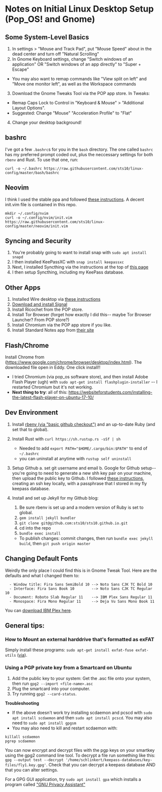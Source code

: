 # Notes on Initial Linux Desktop Setup (Pop_OS! and Gnome)

## Some System-Level Basics
1. In settings > "Mouse and Track Pad", put "Mouse Speed" about in the dead center and turn off "Natural Scrolling"
2. In Gnome Keyboard settings, change "Switch windows of an application" OR "Switch windows of an app directly" to "Super + Escape"
  - You may also want to remap commands like "View split on left" and "Move one monitor left", as well as the Workspace commands
3. Download the Gnome Tweaks Tool via the POP app store. In Tweaks:
  - Remap Caps Lock to Control in "Keyboard & Mouse" > "Additional Layout Options". 
  - Suggested: Change "Mouse" "Acceleration Profile" to "Flat"
4. Change your desktop background!

## bashrc

I've got a few `.bashrc`s for you in the `bash` directory. The one called `bashrc` has my preferred prompt coded out, plus the neccessary settings for both `rbenv` and Rust. To use that one, run:

```
curl -o ~/.bashrc https://raw.githubusercontent.com/sts10/linux-config/master/bash/bashrc
```

## Neovim

I think I used the stable ppa and followed [these instructions](https://github.com/neovim/neovim/wiki/Installing-Neovim#ubuntu). A decent init.vim file is contained in this repo. 

```
mkdir ~/.config/nvim
curl -o ~/.config/nvim/init.vim https://raw.githubusercontent.com/sts10/linux-config/master/neovim/init.vim
```

## Syncing and Security
1. You're probably going to want to install snap with `sudo apt install snapd`
2. I then installed KeePassXC with `snap install keepassxc`
3. Next, I installed Syncthing via the instructions at the top of [this page](https://apt.syncthing.net/)
4. I then setup Syncthing, including my KeePass database. 

## Other Apps
1. Installed Wire desktop via [these instructions](https://medium.com/@wireapp/a-step-forward-for-wire-for-linux-52f0538cac15)
2. [Download and install Signal](https://signal.org/download/)
3. Install Ricochet from the POP store.
4. Install Tor Browser (forget how exactly I did this-- maybe Tor Browser Launcher? From POP store?)
5. Install Chromium via the POP app store if you like.
6. Install Standard Notes app from [their site](https://standardnotes.org/getting-started?downloaded=linux)

## Flash/Chrome
Install Chrome from (https://www.google.com/chrome/browser/desktop/index.html). The downloaded file open in Eddy. One click install!!
- I tried Chromium (via pop_os software store), and then install Adobe Flash Player (ugh) with `sudo apt-get install flashplugin-installer` -- I restarted Chromium but it's not working.
- **Next thing to try**: all of this: https://websiteforstudents.com/installing-the-latest-flash-player-on-ubuntu-17-10/

## Dev Environment
1. Install [rbenv (via "basic github checkout")](https://github.com/rbenv/rbenv#basic-github-checkout) and an up-to-date Ruby (and set that to global).
2. Install Rust with `curl https://sh.rustup.rs -sSf | sh`
    - Needed to add `export PATH="$HOME/.cargo/bin:$PATH"` to end of `~/.bashrc`
    - you can uninstall at anytime with `rustup self uninstall`
3. Setup Github
  a. set git username and email
  b. Google for Github setup-- you're going to need to generate a new shh key pair on your machine, then upload the public key to Github. I followed [these instructions](https://help.github.com/articles/generating-a-new-ssh-key-and-adding-it-to-the-ssh-agent/), creating an ssh key locally, with a passphrase that I stored in my fly keepass database.
4. Install and set up Jekyll for my Github blog:
   1. Be sure rbenv is set up and a modern version of Ruby is set to global.
   2. `gem install jekyll bundler`
   3. `git clone git@github.com:sts10/sts10.github.io.git`
   4. cd into the repo
   5. `bundle exec install`

   - To publish changes: commit changes, then run `bundle exec jekyll build`, then `git push origin master`

## Changing Default Fonts
Weirdly the only place I could find this is in Gnome Tweak Tool. Here are the defaults and what I changed them to:
```
  - Window title: Fira Sans SemiBold 10 --> Noto Sans CJK TC Bold 10
  - Interface: Fira Sans Book 10        --> Noto Sans CJK TC Regular 10
  - Document: Roboto Slab Regular 11    --> IBM Plex Sans Regular 11
  - Monospace: Fira Mono Regular 11     --> Deja Vu Sans Mono Book 11
```

You can [download IBM Plex here](https://ibm.github.io/type/).

## General tips:

### How to Mount an external harddrive that's formatted as exFAT
Simply install these programs: `sudo apt-get install exfat-fuse exfat-utils` ([via](https://www.reddit.com/r/Ubuntu/comments/6r954q/mount_exfat_drive_in_ubuntu_1704/)). 

### Using a PGP private key from a Smartcard on Ubuntu

1. Add the public key to your system: Get the .asc file onto your system, then run `gpg2 --import <file-name>.asc`
2. Plug the smartcard into your computer.
3. Try running `gpg2 --card-status`. 

**Troubleshooting**
- If the above doesn't work try installing scdaemon and pcscd with `sudo apt install scdaemon` and then `sudo apt install pcscd`. You may also need to `sudo apt install gpgsm`
- You may also need to kill and restart scdaemon with:
```
killall scdaemon
pgrep scdaemon
```

You can now encrypt and decrypt files with the pgp keys on your smartkey using the gpg2 command line tool. To decrypt a file run something like this: `gpg --output test --decrypt '/home/schlinkert/keepass-databases/key-files/fly1.key.gpg'`. Check that you can decrypt a keepass database AND that you can alter settings.

For a GPG GUI application, try `sudo apt install gpa` which installs a program called ["GNU Privacy Assistant"](https://help.ubuntu.com/community/GnuPrivacyGuardHowto#Graphical_Interfaces)
